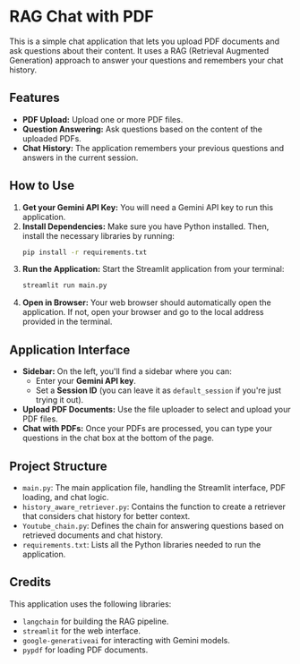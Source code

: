 # RAG Chat with PDF

This is a simple chat application that lets you upload PDF documents and ask questions about their content. It uses a RAG (Retrieval Augmented Generation) approach to answer your questions and remembers your chat history.

## Features

* **PDF Upload:** Upload one or more PDF files.
* **Question Answering:** Ask questions based on the content of the uploaded PDFs.
* **Chat History:** The application remembers your previous questions and answers in the current session.

## How to Use

1.  **Get your Gemini API Key:** You will need a Gemini API key to run this application.
2.  **Install Dependencies:**
    Make sure you have Python installed. Then, install the necessary libraries by running:
    ```bash
    pip install -r requirements.txt
    ```
3.  **Run the Application:**
    Start the Streamlit application from your terminal:
    ```bash
    streamlit run main.py
    ```
4.  **Open in Browser:**
    Your web browser should automatically open the application. If not, open your browser and go to the local address provided in the terminal.

## Application Interface

* **Sidebar:** On the left, you'll find a sidebar where you can:
    * Enter your **Gemini API key**.
    * Set a **Session ID** (you can leave it as `default_session` if you're just trying it out).
* **Upload PDF Documents:** Use the file uploader to select and upload your PDF files.
* **Chat with PDFs:** Once your PDFs are processed, you can type your questions in the chat box at the bottom of the page.

## Project Structure

* `main.py`: The main application file, handling the Streamlit interface, PDF loading, and chat logic.
* `history_aware_retriever.py`: Contains the function to create a retriever that considers chat history for better context.
* `Youtube_chain.py`: Defines the chain for answering questions based on retrieved documents and chat history.
* `requirements.txt`: Lists all the Python libraries needed to run the application.

## Credits

This application uses the following libraries:
* `langchain` for building the RAG pipeline.
* `streamlit` for the web interface.
* `google-generativeai` for interacting with Gemini models.
* `pypdf` for loading PDF documents.